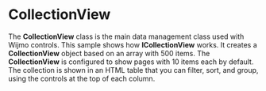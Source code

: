 CollectionView
==============

The __CollectionView__ class is the main data management class used with Wijmo controls. This sample shows how **ICollectionView** works. It creates a **CollectionView** object based on an array with 500 items. The __CollectionView__ is configured to show pages with 10 items each by default. The collection is shown in an HTML table that you can filter, sort, and group, using the controls at the top of each column.